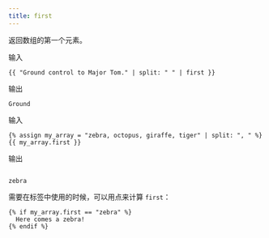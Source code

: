 ```yaml
---
title: first
---
```


返回数组的第一个元素。

输入
```liquid
{{ "Ground control to Major Tom." | split: " " | first }}
```

输出
```text
Ground
```

输入
```liquid
{% assign my_array = "zebra, octopus, giraffe, tiger" | split: ", " %}
{{ my_array.first }}
```

输出
```text

zebra
```

需要在标签中使用的时候，可以用点来计算 `first`：

```liquid
{% if my_array.first == "zebra" %}
  Here comes a zebra!
{% endif %}
```
